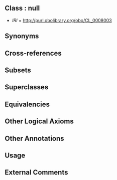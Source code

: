 
## Class : null

 * *IRI* = http://purl.obolibrary.org/obo/CL_0008003

## Synonyms


## Cross-references


## Subsets


## Superclasses


## Equivalencies


## Other Logical Axioms


## Other Annotations


## Usage


## External Comments

